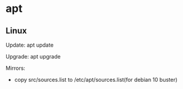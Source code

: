 # apt

## Linux

Update: apt update

Upgrade: apt upgrade

Mirrors:

*   copy src/sources.list to /etc/apt/sources.list(for debian 10 buster)
